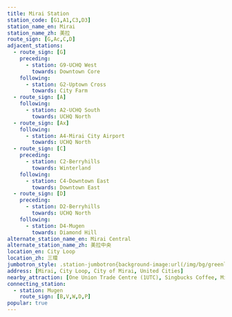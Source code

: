 ```yaml
---
title: Mirai Station
station_code: [G1,A1,C3,D3]
station_name_en: Mirai
station_name_zh: 美拉
route_sign: [G,Ac,C,D]
adjacent_stations:
  - route_sign: [G]
    preceding:
      - station: G9-UCHQ West
        towards: Downtown Core
    following:
      - station: G2-Uptown Cross
        towards: City Farm
  - route_sign: [A]
    following:
      - station: A2-UCHQ South
        towards: UCHQ North
  - route_sign: [Ax]
    following:
      - station: A4-Mirai City Airport
        towards: UCHQ North
  - route_sign: [C]
    preceding:
      - station: C2-Berryhills
        towards: Winterland
    following:
      - station: C4-Downtown East
        towards: Downtown East
  - route_sign: [D]
    preceding:
      - station: D2-Berryhills
        towards: UCHQ North
    following:
      - station: D4-Mugen
        towards: Diamond Hill
alternate_station_name_en: Mirai Central
alternate_station_name_zh: 美拉中央
location_en: City Loop
location_zh: 三環
jumbotron_style: .station-jumbotron{background-image:url(/img/bg/greenline.png),url(/img/bg/airportline.png),url(/img/bg/airportexpress.png),url(/img/bg/cityloopline.png),url(/img/bg/diamondline.png);background-repeat:no-repeat;background-size:100% 10px,50% 10px,50% 10px,100% 10px,100% 10px;background-position:0 70px,right 100px,right 130px,0 160px,0 190px}
address: [Mirai, City Loop, City of Mirai, United Cities]
nearby_attraction: [One Union Trade Centre (1UTC), Singbucks Coffee, Mirai Tower, Central Clock Tower, Fhoenix Hill Aviary]
connecting_station:
  - station: Mugen
    route_sign: [B,V,W,D,P]
popular: true
---
```


